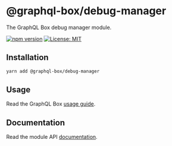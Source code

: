 # @graphql-box/debug-manager

The GraphQL Box debug manager module.

[![npm version](https://badge.fury.io/js/%40graphql-box%2Fdebug-manager.svg)](https://badge.fury.io/js/%40graphql-box%2Fdebug-manager)
[![License: MIT](https://img.shields.io/badge/License-MIT-yellow.svg)](LICENSE)

## Installation

```bash
yarn add @graphql-box/debug-manager
```

## Usage

Read the GraphQL Box [usage guide](../../README.md#usage).

## Documentation

Read the module API [documentation](docs/README.md).
